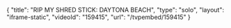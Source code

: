 {
    "title": "RIP MY SHRED STICK: DAYTONA BEACH",
    "type": "solo",
    "layout": "iframe-static",
    "videoId": "159415",
    "url": "\/tvpembed\/159415"
}